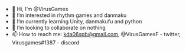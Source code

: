 - 👋 Hi, I’m @VirusGames
- 👀 I’m interested in rhythm games and danmaku
- 🌱 I’m currently learning Unity, danmakufu and python
- 💞️ I’m looking to collaborate on nothing
- 📫 How to reach me: kda06spb@gmail.com, @VirusGamesF - twitter, Virusgames#1387 - discord

<!---
VirusGames/VirusGames is a ✨ special ✨ repository because its `README.md` (this file) appears on your GitHub profile.
You can click the Preview link to take a look at your changes.
--->
